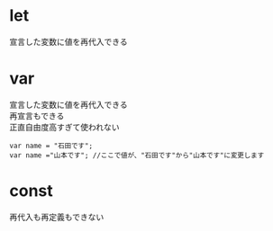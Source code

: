 # let
宣言した変数に値を再代入できる

# var
宣言した変数に値を再代入できる  
再宣言もできる  
正直自由度高すぎて使われない
```
var name = "石田です";
var name ="山本です"; //ここで値が、"石田です"から"山本です"に変更します
```

# const 
再代入も再定義もできない
